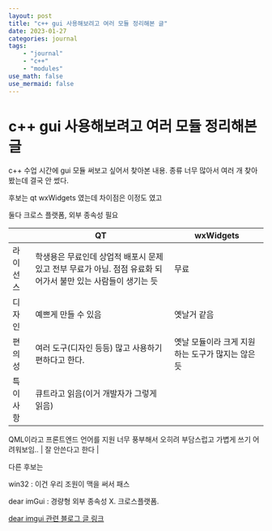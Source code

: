 ```yaml
---
layout: post
title: "c++ gui 사용해보려고 여러 모듈 정리해본 글"
date: 2023-01-27  
categories: journal
tags: 
    - "journal"
    - "c++"
    - "modules"
use_math: false
use_mermaid: false
---
```


# c++ gui 사용해보려고 여러 모듈 정리해본 글

c++ 수업 시간에 gui 모듈 써보고 싶어서 찾아본 내용. 종류 너무 많아서 여러 개 찾아봤는데 결국 안 썼다.

후보는 qt wxWidgets 였는데 차이점은 이정도 였고

둘다 크로스 플랫폼, 외부 종속성 필요

|  | QT | wxWidgets |
| --- | --- | --- |
| 라이선스 | 학생용은 무료인데 상업적 배포시 문제 있고 전부 무료가 아님. 점점 유료화 되어가서 불만 있는 사람들이 생기는 듯 | 무료 |
| 디자인 | 예쁘게 만들 수 있음 | 옛날거 같음 |
| 편의성 | 여러 도구(디자인 등등) 많고 사용하기 편하다고 한다. | 옛날 모듈이라 크게 지원하는 도구가 많지는 않은듯 |
| 특이사항 | 큐트라고 읽음(이거 개발자가 그렇게 읽음)
QML이라고 프론트엔드 언어를 지원
너무 풍부해서 오히려 부담스럽고 가볍게 쓰기 어려워보임.. | 잘 안쓴다고 한다 |

다른 후보는 

win32 : 이건 우리 조원이 맥을 써서 패스

dear imGui : 경량형 외부 종속성 X.  크로스플랫폼. 

[dear imgui 관련 블로그 글 링크](https://blog.naver.com/PostView.nhn?blogId=sweetsmell9&logNo=221618574623&parentCategoryNo=&categoryNo=16&viewDate=&isShowPopularPosts=false&from=postView)
